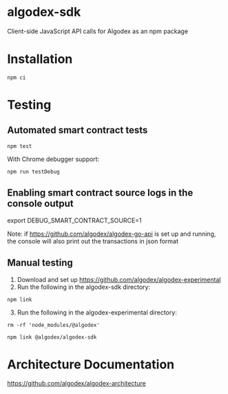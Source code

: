 # algodex-sdk
Client-side JavaScript API calls for Algodex as an npm package

# Installation

`npm ci`

# Testing

## Automated smart contract tests

`npm test`

With Chrome debugger support:

`npm run testDebug`

## Enabling smart contract source logs in the console output

export DEBUG_SMART_CONTRACT_SOURCE=1

Note: if https://github.com/algodex/algodex-go-api is set up and running, the console will also print out the transactions in json format

## Manual testing

1. Download and set up https://github.com/algodex/algodex-experimental
2. Run the following in the algodex-sdk directory:

`npm link`

3. Run the following in the algodex-experimental directory:

`rm -rf 'node_modules/@algodex'`

`npm link @algodex/algodex-sdk`

# Architecture Documentation

https://github.com/algodex/algodex-architecture


